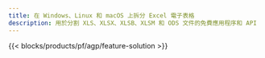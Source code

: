 ```yaml
---
title: 在 Windows、Linux 和 macOS 上拆分 Excel 電子表格
description: 用於分割 XLS、XLSX、XLSB、XLSM 和 ODS 文件的免費應用程序和 API
---
```

{{< blocks/products/pf/agp/feature-solution >}} 
